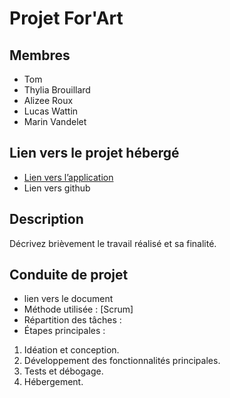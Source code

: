 # Projet For'Art
## Membres
- Tom
- Thylia Brouillard
- Alizee Roux
- Lucas Wattin
- Marin Vandelet
## Lien vers le projet hébergé
- [Lien vers l’application](https://example.com)
- Lien vers github 
## Description
Décrivez brièvement le travail réalisé et sa finalité.
## Conduite de projet
- lien vers le document
- Méthode utilisée : [Scrum]
- Répartition des tâches :
- Étapes principales :
 1. Idéation et conception.
 2. Développement des fonctionnalités principales.
 3. Tests et débogage.
 4. Hébergement.
